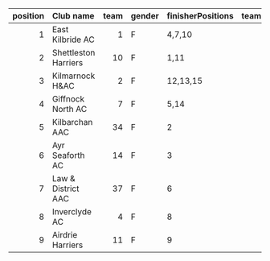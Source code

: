 |   position | Club name            |   team | gender   | finisherPositions   |   teamPoints |   penaltyPoints |   totalPoints |   totalFinishers | Website                            |
|-----------:|:---------------------|-------:|:---------|:--------------------|-------------:|----------------:|--------------:|-----------------:|:-----------------------------------|
|          1 | East Kilbride AC     |      1 | F        | 4,7,10              |           21 |               0 |            21 |                3 | http://www.ekac.org.uk/            |
|          2 | Shettleston Harriers |     10 | F        | 1,11                |           12 |              25 |            37 |                2 | http://shettlestonharriers.org.uk/ |
|          3 | Kilmarnock H&AC      |      2 | F        | 12,13,15            |           40 |               0 |            40 |                3 | http://www.kilmarnockharriers.com/ |
|          4 | Giffnock North AC    |      7 | F        | 5,14                |           19 |              25 |            44 |                2 | https://www.giffnocknorth.co.uk/   |
|          5 | Kilbarchan AAC       |     34 | F        | 2                   |            2 |              50 |            52 |                1 | https://kilbarchanaac.org.uk/      |
|          6 | Ayr Seaforth AC      |     14 | F        | 3                   |            3 |              50 |            53 |                1 | https://www.ayrseaforth.co.uk/     |
|          7 | Law & District AAC   |     37 | F        | 6                   |            6 |              50 |            56 |                1 | http://www.lawaac.co.uk/           |
|          8 | Inverclyde AC        |      4 | F        | 8                   |            8 |              50 |            58 |                1 | https://www.inverclydeac.org/      |
|          9 | Airdrie Harriers     |     11 | F        | 9                   |            9 |              50 |            59 |                1 | http://airdrieharriers.org/        |